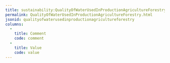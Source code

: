 ```yaml
---
title: sustainability:QualityOfWaterUsedInProductionAgricultureForestry
permalink: QualityOfWaterUsedInProductionAgricultureForestry.html
jsonid: qualityofwaterusedinproductionagricultureforestry
columns:
  - 
    title: Comment
    code: comment
  - 
    title: Value
    code: value
---
```

